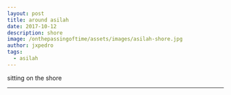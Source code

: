 ```yaml
---
layout: post
title: around asilah
date: 2017-10-12
description: shore
image: /onthepassingoftime/assets/images/asilah-shore.jpg
author: jxpedro
tags: 
  - asilah
---
```

<p >sitting on the shore</p>

<p></p>

<hr/>
